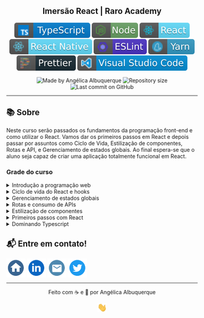 <h2 align="center">
  Imersão React | Raro Academy
</h2>

<p align="center">

<p align="center">
<!-- <img alt="badge html" src="https://raw.githubusercontent.com/angelicaalbuquerque/badges-and-icons/f96545c39b9ff34534ee166d78e4bcef00de3928/badges/html.svg"> -->
<!-- <img alt="badge sass" src="https://raw.githubusercontent.com/angelicaalbuquerque/badges-and-icons/492c87722a25eca3883de8ee892966c9dd1e86e3/badges/sass.svg"> -->
<img alt="badge typescript" src="https://raw.githubusercontent.com/angelicaalbuquerque/badges-and-icons/56834a01279853fcf3ce5c7bf058f217fb2be110/badges/typescript.svg">
<img alt="badge nodejs" src="https://raw.githubusercontent.com/angelicaalbuquerque/badges-and-icons/56834a01279853fcf3ce5c7bf058f217fb2be110/badges/node.svg">
<img alt="badge react" src="https://raw.githubusercontent.com/angelicaalbuquerque/badges-and-icons/56834a01279853fcf3ce5c7bf058f217fb2be110/badges/badge-react.svg">
<img alt="badge react native" src="https://raw.githubusercontent.com/angelicaalbuquerque/badges-and-icons/56834a01279853fcf3ce5c7bf058f217fb2be110/badges/react-native.svg">
<img alt="badge eslint" src="https://raw.githubusercontent.com/angelicaalbuquerque/badges-and-icons/56834a01279853fcf3ce5c7bf058f217fb2be110/badges/eslint.svg">
<img alt="badge yarn" src="https://raw.githubusercontent.com/angelicaalbuquerque/badges-and-icons/56834a01279853fcf3ce5c7bf058f217fb2be110/badges/yarn.svg">
<img alt="badge prettier" src="https://raw.githubusercontent.com/angelicaalbuquerque/badges-and-icons/56834a01279853fcf3ce5c7bf058f217fb2be110/badges/prettier-2.svg">
<img alt="badge vscode" src="https://raw.githubusercontent.com/angelicaalbuquerque/badges-and-icons/f96545c39b9ff34534ee166d78e4bcef00de3928/badges/visual-studio-code.svg">
</p>

<p align="center">
<img alt="Made by Angélica Albuquerque" src="https://img.shields.io/badge/made%20by-Angélica Albuquerque-%20?color=44c3fe">
<img alt="Repository size" src="https://img.shields.io/github/repo-size/angelicaalbuquerque/react_raro-academy?color=44c3fe">
<img alt="Last commit on GitHub" src="https://img.shields.io/github/last-commit/angelicaalbuquerque/react_raro-academy?color=44c3fe">
</p>

---

## 📚 Sobre

Neste curso serão passados os fundamentos da programação front-end e como utilizar o React. Vamos dar os primeiros passos em React e depois passar por assuntos como Ciclo de Vida, Estilização de componentes, Rotas e API, e Gerenciamento de estados globais. Ao final espera-se que o aluno seja capaz de criar uma aplicação totalmente funcional em React.

### Grade do curso

<details>
  <summary>Introdução a programação web</summary>

- HTTP
- HTML - Básico
- HTML - Semântico
- CSS - Básico/seletores
- Ambiente - Prettier, lint
- Typescript - O que é?
- Typescript - Variáveis
- Typescript - Interfaces/Types
</details>

<details>
  <summary>
  Ciclo de vida do React e hooks</summary>

- React - JSX
- React - Estados ""antigos"" no react
- React - Lifecycle
- React - PropTypes e tipagem no Typescript
- React - API de Hooks
</details>

<details>
  <summary>Gerenciamento de estados globais</summary>

- React - Gerenciamento de estados globais (context API)
</details>

<details>
  <summary>Rotas e consumo de APIs</summary>

- React - API's de rotas (react-router-dom)

</details>

<details>
  <summary>Estilização de componentes</summary>

- React - CSS imports
- React - CSS Modules (Sass, Less)
- React - CSS-in-JS (styled-components, emotion)
- React - Componentização de elementos

</details>

<details>
  <summary>Primeiros passos com React</summary>

- React - História / Motivação
- React - Árvore de elementos (React.CreateElement, DOOM)
- React - Boirplates / Compliadores (Webpack, CRA, babel)
- React - Class Components

</details>

<details>
  <summary>Dominando Typescript</summary>

- Typescript - Funções (Promises)
- Typescript - Callbacks
- Typescript - Arrays (Map, Filter, Reducer, ForEach)
- Typescript - Objetos (Rest Operator, Destructuring)
- Typescript - Operadores
- Typescript - Booleans / Ternários
- Typescript - ESModules
</details>

## 📬 Entre em contato!

<p align="left">
    <a href="https://www.frontangie.dev/" target="blank" style="text-decoration: none; color: unset;">
    <img align="center" src="https://raw.githubusercontent.com/angelicaalbuquerque/badges-and-icons/main/icons/circle/portfolio.svg" alt="frontangie.dev" height="50" width="50" />
  </a>
  <a href="https://linkedin.com/in/angelica-albuquerque/" target="blank" style="text-decoration: none; color: unset;">
    <img align="center" src="https://raw.githubusercontent.com/angelicaalbuquerque/badges-and-icons/main/icons/circle/linkedin.svg" alt="Linkedin" height="50" width="50" />
  </a>
  <a href="mailto:hi@frontangie.dev" target="blank" style="text-decoration: none;">
    <img align="center" src="https://raw.githubusercontent.com/angelicaalbuquerque/badges-and-icons/main/icons/circle/email.svg" alt="Email" height="50" width="50" />
  </a>
  <a href="https://twitter.com/frontangie" target="blank" style="text-decoration: none;">
    <img align="center" src="https://raw.githubusercontent.com/angelicaalbuquerque/badges-and-icons/main/icons/circle/twitter.svg" alt="Twitter" height="50" width="50" />
    </a>
</p>

---

<p align="center">
Feito com ☕ e 🖤 por Angélica Albuquerque
</p>

<p align="center">
<img src="https://raw.githubusercontent.com/angelicaalbuquerque/badges-and-icons/main/gif/hi.gif" width="25px"> 
</p>
